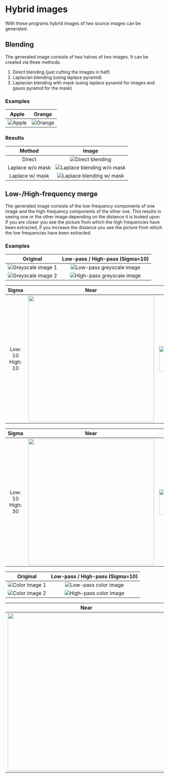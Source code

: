 # Hybrid images

With these programs hybrid images of two source images can be generated.

## Blending

The generated image consists of two halves of two images. It can be created via three methods.

1. Direct blending (just cutting the images in half)
2. Laplacian blending (using laplace pyramid)
3. Laplacian blending with mask (using laplace pyramid for images and gauss pyramid for the mask)

### Examples

Apple             | Orange
:-------------------------:|:-------------------------:
![Apple](./blend/images/apple.jpg)  |  ![Orange](./blend/images/orange.jpg)

### Results

Method             | Image
:-------------------------:|:-------------------------:
Direct  |  ![Direct blending](./blend/examples/direct_blend.png)
Laplace w/o mask  |  ![Laplace blending w/o mask](./blend/examples/reconstructed.png)
Laplace w/ mask  |  ![Laplace blending w/ mask](./blend/examples/reconstructed-mask.png)


## Low-/High-frequency merge
The generated image consists of the low-frequency components of one image and the high-frequency components of the other one.
This results in seeing one or the other image depending on the distance it is looked upon.
If you are closer you see the picture from which the high frequencies have been extracted,
if you increase the distance you see the picture from which the low frequencies have been extracted.

### Examples

Original             |  Low-pass / High-pass (Sigma=10)
:-------------------------:|:-------------------------:
![Greyscale image 1](./low-high-pass/images/greyscale_1.png)  |  ![Low-pass greyscale image](./low-high-pass/examples/greyscale-low-pass.png)
![Greyscale image 2](./low-high-pass/images/greyscale_2.png)  |  ![High-pass greyscale image](./low-high-pass/examples/greyscale-high-pass.png)


Sigma             | Near             |  Far
:-------------------------:|:-------------------------:|:-------------------------:
Low: 10 High: 10  | <img src="./low-high-pass/examples/greyscale-hybrid.png" width="400">  |  <img src="./low-high-pass/examples/greyscale-hybrid.png" width="80">

Sigma             | Near             |  Far
:-------------------------:|:-------------------------:|:-------------------------:
Low: 10 High: 30  | <img src="./low-high-pass/examples/hybrid.png" width="400">  |  <img src="./low-high-pass/examples/hybrid.png" width="80">

Original             |  Low-pass / High-pass (Sigma=10)
:-------------------------:|:-------------------------:
![Color image 1](./low-high-pass/images/color_1.jpg)  |  ![Low-pass color image](./low-high-pass/examples/color-low-pass.png)
![Color image 2](./low-high-pass/images/color_2.jpg)  |  ![High-pass color image](./low-high-pass/examples/color-high-pass.png)

Near             |  Far
:-------------------------:|:-------------------------:
<img src="./low-high-pass/examples/color-hybrid.png" width="500">  |  <img src="./low-high-pass/examples/color-hybrid.png" width="50">
